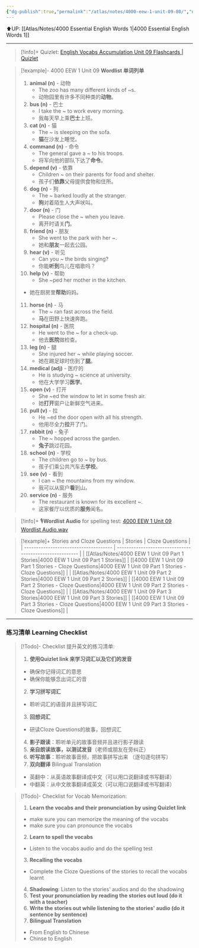 ```yaml
---
{"dg-publish":true,"permalink":"/atlas/notes/4000-eew-1-unit-09-80/","noteIcon":""}
---
```


⬆️UP: [[Atlas/Notes/4000 Essential English Words 1\|4000 Essential English Words 1]]

---
> [!info]+ Quizlet: [English Vocabs Accumulation Unit 09 Flashcards | Quizlet](https://quizlet.com/my/925720537/english-vocabs-accumulation-set-09-flash-cards/?i=1vbzw5&x=1jqt)


> [!example]- 4000 EEW 1 Unit 09 **Wordlist 单词列单**
> 1. **animal (n)** - 动物
>     - The zoo has many different kinds of ~s. 
>     - 动物园里有许多不同种类的**动物**。
> 2. **bus (n)** - 巴士
>     - I take the ~ to work every morning. 
>     - 我每天早上乘**巴士**上班。
> 3. **cat (n)** - 猫
>     - The ~ is sleeping on the sofa. 
>     - **猫**在沙发上睡觉。
> 4. **command (n)** - 命令
>     - The general gave a ~ to his troops. 
>     - 将军向他的部队下达了**命令**。
> 5. **depend (v)** - 依靠
>     - Children ~ on their parents for food and shelter. 
>     - 孩子们**依靠**父母提供食物和住所。
> 6. **dog (n)** - 狗
>     - The ~ barked loudly at the stranger. 
>     - **狗**对着陌生人大声吠叫。
> 7. **door (n)** - 门
>     - Please close the ~ when you leave. 
>     - 离开时请关**门**。
> 8. **friend (n)** - 朋友
>     - She went to the park with her ~. 
>     - 她和**朋友**一起去公园。
> 9. **hear (v)** - 听见
>     - Can you ~ the birds singing?
>     - 你能**听到**鸟儿在唱歌吗？
> 10. **help (v)** - 帮助
>     - She ~ped her mother in the kitchen.
> 	- 她在厨房里**帮助**妈妈。
> 11. **horse (n)** - 马
>     - The ~ ran fast across the field. 
>     - **马**在田野上快速奔跑。
> 12. **hospital (n)** - 医院
>     - He went to the ~ for a check-up. 
>     - 他去**医院**做检查。
> 13. **leg (n)** - 腿
>     - She injured her ~ while playing soccer. 
>     - 她在踢足球时伤到了**腿**。
> 14. **medical (adj)** - 医疗的
>     - He is studying ~ science at university. 
>     - 他在大学学习**医学**。
> 15. **open (v)** - 打开
>     - She ~ed the window to let in some fresh air. 
>     - 她**打开**窗户让新鲜空气进来。
> 16. **pull (v)** - 拉
>     - He ~ed the door open with all his strength.
>     - 他用尽全力**拉**开了门。
> 17. **rabbit (n)** - 兔子
>     - The ~ hopped across the garden. 
>     - **兔子**跳过花园。
> 18. **school (n)** - 学校
>     - The children go to ~ by bus. 
>     - 孩子们乘公共汽车去**学校**。
> 19. **see (v)** - 看到
>     - I can ~ the mountains from my window.
>     - 我可以从窗户**看**到山。
> 20. **service (n)** - 服务
>     - The restaurant is known for its excellent ~. 
>     - 这家餐厅以优质的**服务**闻名。

> [!info]+ 🎙️**Wordlist Audio** for spelling test: [4000 EEW 1 Unit 09 Wordlist Audio.wav]()

> [!example]+ Stories and Cloze Questions
> | Stories                               | Cloze Questions                                         |
> | ------------------------------------- | ------------------------------------------------------- |
> | [[Atlas/Notes/4000 EEW 1 Unit 09 Part 1 Stories\|4000 EEW 1 Unit 09 Part 1 Stories]] | [[4000 EEW 1 Unit 09 Part 1 Stories - Cloze Questions\|4000 EEW 1 Unit 09 Part 1 Stories - Cloze Questions]] |
> | [[Atlas/Notes/4000 EEW 1 Unit 09 Part 2 Stories\|4000 EEW 1 Unit 09 Part 2 Stories]] | [[4000 EEW 1 Unit 09 Part 2 Stories - Cloze Questions\|4000 EEW 1 Unit 09 Part 2 Stories - Cloze Questions]] |
> | [[Atlas/Notes/4000 EEW 1 Unit 09 Part 3 Stories\|4000 EEW 1 Unit 09 Part 3 Stories]] | [[4000 EEW 1 Unit 09 Part 3 Stories - Cloze Questions\|4000 EEW 1 Unit 09 Part 3 Stories - Cloze Questions]] |


---

### 练习清单 Learning Checklist

> [!Todo]- Checklist 提升英文的练习清单:
> 1. **使用Quizlet link 来学习词汇以及它们的发音** 
>	- 确保你记得词汇的意思 
>	- 确保你能够念出词汇的音 
> 2. **学习拼写词汇** 
>	- 聆听词汇的语音并且拼写词汇 
> 3. **回想词汇**
>	- 研读Cloze Questions的故事，回想词汇 
> 4. **影子跟读**：聆听单元的故事音频并且进行影子跟读 
> 5. **亲自朗读故事，以测试发音**（老师或朋友在旁纠正）
> 6. **听写故事**：聆听故事音频，把故事拼写出来 （逐句逐句拼写）
> 7. **双向翻译** Bilingual Translation 
>	- 英翻中：从英语故事翻译成中文（可以用口说翻译或书写翻译）
>	- 中翻英：从中文故事翻译成英文（可以用口说翻译或书写翻译）

> [!Todo]- Checklist for Vocab Memorization:
> 
> 1. **Learn the vocabs and their pronunciation by using Quizlet link**
>	- make sure you can memorize the meaning of the vocabs
>	- make sure you can pronounce the vocabs
> 2. **Learn to spell the vocabs**
>	- Listen to the vocabs audio and do the spelling test
> 3. **Recalling the vocabs**
>	- Complete the Cloze Questions of the stories to recall the vocabs learnt
> 4. **Shadowing**: Listen to the stories' audios and do the shadowing
> 5. **Test your pronunciation by reading the stories out loud (do it with a teacher)**
> 6. **Write the stories out while listening to the stories' audio (do it sentence by sentence)**
> 7. **Bilingual Translation** 
> 	- From English to Chinese
> 	- Chinse to English
